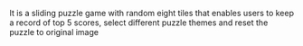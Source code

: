 It is a sliding puzzle game with random eight tiles that enables users to keep a record of top 5 scores, 
select different puzzle themes and reset the puzzle to original image
